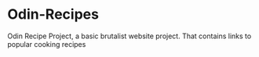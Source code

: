 # Odin-Recipes
Odin Recipe Project, a basic brutalist website project.
That contains links to popular cooking recipes

